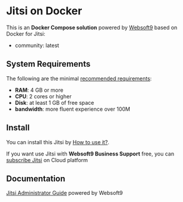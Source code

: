 # Jitsi on Docker  

This is an **Docker Compose solution** powered by [Websoft9](https://www.websoft9.com) based on Docker for Jitsi:


 - community:  latest


## System Requirements

The following are the minimal [recommended requirements](https://jitsi.github.io/handbook/docs/devops-guide/devops-guide-docker/):

* **RAM**: 4 GB or more
* **CPU**: 2 cores or higher
* **Disk**: at least 1 GB of free space
* **bandwidth**: more fluent experience over 100M  

## Install

You can install this Jitsi by [How to use it?](https://github.com/Websoft9/docker-library#how-to-use-it).   

If you want use Jitsi with **Websoft9 Business Support** free, you can [subscribe Jitsi](https://www.websoft9.com/apps) on Cloud platform

## Documentation

[Jitsi Administrator Guide](https://support.websoft9.com/docs/jitsi) powered by Websoft9
